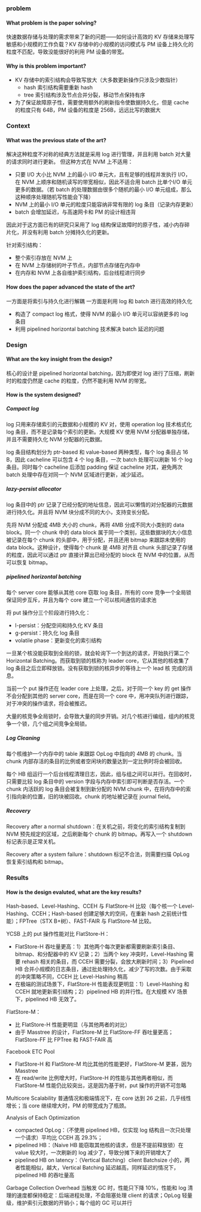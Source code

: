 ### problem

#### What problem is the paper solving?
快速数据存储与处理的需求带来了新的问题——如何设计高效的 KV 存储来处理写敏感和小规模的工作负载？KV 存储中的小规模的访问模式与 PM 设备上持久化的粒度不匹配，导致没能很好的利用 PM 设备的带宽。

#### Why is this problem important?
- KV 存储中的索引结构会导致写放大（大多数更新操作只涉及少数指针）
	- hash 索引结构需要重新 hash
	- tree 索引结构涉及节点合并分裂，移动节点保持有序
- 为了保证故障原子性，需要使用额外的刷新指令使数据持久化，但是 cache 的粒度只有 64B，PM 设备的粒度是 256B，远远比写的数据大

### Context

#### What was the previous state of the art?
解决这种粒度不对称的经典方法就是采用 log 进行管理，并且利用 batch 对大量的请求同时进行更新。
但这种方式在 NVM 上不适用：
- 只要 I/O 大小比 NVM 上的最小 I/O 单元大，且有足够的线程并发执行 I/O，在 NVM 上顺序和随机读写的带宽相似，因此不适合用 batch 比单个I/O 单元更多的数据。（若 batch 的处理数据由很多个随机的最小 I/O 单元组成，那么这种顺序处理随机写性能会下降）
- NVM 上的最小 I/O 单元的粒度只能容纳非常有限的 log 条目（记录内存更新）
- batch 会增加延迟，与高速网卡和 PM 的设计相违背

因此对于这方面已有的研究只采用了 log 结构保证故障时的原子性，减小内存碎片化，并没有利用 batch 分摊持久化的更新。

针对索引结构：
- 整个索引存放在 NVM 上
- 在 NVM 上存储树的叶子节点，内部节点存储在内存中
- 在内存和 NVM 上各自维护索引结构，后台线程进行同步

#### How does the paper advanced the state of the art?
一方面是将索引与持久化进行解耦
一方面是利用 log 和 batch 进行高效的持久化
- 构造了 compact log 格式，使得 NVM 的最小 I/O 单元可以容纳更多的 log 条目
- 利用 pipelined horizontal batching 技术解决 batch 延迟的问题

### Design

#### What are the key insight from the design?
核心的设计是 pipelined horizontal batching，因为即使对 log 进行了压缩，刷新时的粒度仍然是 cache 的粒度，仍然不能利用 NVM 的带宽。

#### How is the system designed?

##### Compact log
log 只用来存储索引的元数据和小规模的 KV 对，使用 operation log 技术格式化 log 条目，而不是记录每个索引的更新。大规模 KV 使用 NVM 分配器单独存储，并且不需要持久化 NVM 分配器的元数据。

log 条目结构划分为 ptr-based 和 value-based 两种类型，每个 log 条目占 16 B，因此 cacheline 可以包含 4 个 log 条目，一次 batch 处理可以刷新 16 个 log 条目。同时每个 cacheline 后添加 padding 保证 cacheline 对其，避免两次 batch 处理中存在对同一个 NVM 区域进行更新，减少延迟。

##### lazy-persist allocator
log 条目中的 ptr 记录了已经分配的地址信息，因此可以懒惰的对分配器的元数据进行持久化。并且将 NVM 块分成不同的大小，支持变长分配。

先将 NVM 分配成 4MB 大小的 chunk，再将 4MB 分成不同大小类别的 data block。同一个 chunk 中的 data block 属于同一个类别，这些数据块的大小信息被记录在每个 chunk 的头部中，用于分配，并且还用 bitmap 来跟踪未使用的 data block。这种设计，使得每个 chunk 是 4MB 对齐且 chunk 头部记录了存储的粒度，因此可以通过 ptr 直接计算出已经分配的 block 在 NVM 中的位置，从而可以恢复 bitmap。

##### pipelined horizontal batching
每个 server core 能够从其他 core 窃取 log 条目，所有的 core 竞争一个全局锁保证同步互斥，并且为每个 core 建立一个可以核间通信的请求池

将 put 操作分三个阶段进行持久化：
- l-persist：分配空间和持久化 KV 条目
- g-persist：持久化 log 条目
- volatile phase：更新变化的索引结构

一旦某个核没能获取到全局的锁，就会轮询下一个到达的请求，开始执行第二个 Horizontal Batching。而获取到锁的核称为 leader core，它从其他的核收集了 log 条目之后立即释放锁。没有获取到锁的核异步的等待上一个 lead 核 完成的消息。

当前一个 put 操作还在 leader core 上处理，之后，对于同一个 key 的 get 操作不会分配到其他的 server core，而是在同一个 core 中，用冲突队列进行跟踪，对于冲突的操作请求，将会被推迟。

大量的核竞争全局锁时，会导致大量的同步开销。对几个核进行编组，组内的核竞争一个锁，几个组之间竞争全局锁。

##### Log Cleaning
每个核维护一个内存中的 table 来跟踪 OpLog 中指向的 4MB 的 chunk。当 chunk 内部存活的条目的比例或者空闲块的数量达到一定比例时将会被回收。

每个 HB 组运行一个后台线程清理日志，因此，组与组之间可以并行。在回收时，只需要比较 log 条目中的 version 字段与内存中索引即可判断是否存活。一个 chunk 内活跃的 log 条目会被复制到新分配的 NVM chunk 中，在将内存中的索引指向新的位置，旧的块被回收。chunk 的地址被记录在 journal field。

##### Recovery
Recovery after a normal shutdown：在关机之前，将变化的索引结构复制到 NVM 预先规定的区域，之后刷新每个 chunk 的 bitmap。再写入一个 shutdown 标记表示是正常关机。

Recovery after a system failure：shutdown 标记不合法，则需要扫描 OpLog 恢复索引结构和 bitmap。

### Results

#### How is the design evaluted, what are the key results?
Hash-based、Level-Hashing、CCEH 与 FlatStore-H 比较（每个核一个 Level-Hashing、CCEH；Hash-based 创建足够大的空间，在重新 hash 之前统计性能）；FPTree（STX B+树）、FAST-FAIR 与 FlatStore-M 比较。

YCSB 上的 put 操作性能对比
FlatStore-H：
- FlatStore-H 吞吐量更高：1）其他两个每次更新都需要刷新索引条目、bitmap、和分配器中的 KV 记录；2）当两个 key 冲突时，Level-Hashing 需要 rehash 相关的条目，而 CCEH 需要分裂，会放大刷新时间；3）Pipelined HB 合并小规模的日志条目，通过批处理持久化，减少了写的次数。由于采取的冲突策略不同，CCEH 比 Level-Hashing 稍高
- 在极端的测试场景下，FlatStore-H 性能表现更明显：1）Level-Hashing 和 CCEH 就地更新索引结构；2）pipelined HB 的并行性。在大规模 KV 场景下，pipelined HB 无效了。

FlatStore-M：
- 比 FlatStore-H 性能更明显（与其他两者的对比）
- 由于 Masstree 的设计，FlatStore-M 比 FlatStore-FF 吞吐量更高；FlatStore-FF 比 FPTree 和 FAST-FAIR 高

Facebook ETC Pool
- FlatStore-H 和 FlatStore-M 均比其他的性能更好，FlatStore-M 更甚，因为 Masstree
- 在 read/write 比例增大时，FlatStore-H 的性能与其他两者相似，而 FlatStore-M 性能仍比较突出，这是因为基于树，put 操作的开销不可忽略

Multicore Scalability
普通情况和极端情况下，在 core 达到 26 之前，几乎线性增长；当 core 继续增大时，PM 的带宽成为了瓶颈。

Analysis of Each Optimization
- compacted OpLog：（不使用 pipelined HB，仅实现 log 结构且一次只处理一个请求）平均比 CCEH 高 29.3%；
- pipelined HB：（Naive HB 能窃取其他核的请求，但是不提前释放锁）在 value 较大时，一次刷新的 log 减少了，导致分摊下来的开销增大了
- pipelined HB on latency：（Vertical Batching）client Batchsize 小的，两者性能相似，越大，Vertical Batching 延迟越高，同样延迟的情况下，pipelined HB 的吞吐量高

Garbage Collection Overhead
当触发 GC 时，性能只下降 10%，性能和 log 清理的速度都保持稳定：后端进程处理，不会阻塞处理 client 的请求；OpLog 轻量级，维护索引元数据的开销小；每个组的 GC 可以并行












